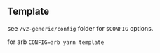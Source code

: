 ## Template

see `/v2-generic/config` folder for `$CONFIG` options.

for arb `CONFIG=arb yarn template`
